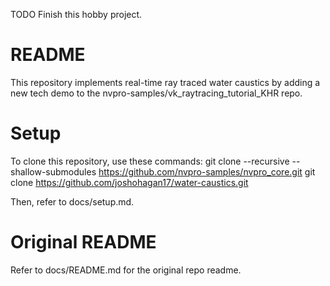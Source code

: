 TODO Finish this hobby project.

# README
This repository implements real-time ray traced water caustics by adding a new tech demo to the nvpro-samples/vk_raytracing_tutorial_KHR repo.

# Setup
To clone this repository, use these commands:
git clone --recursive --shallow-submodules https://github.com/nvpro-samples/nvpro_core.git
git clone https://github.com/joshohagan17/water-caustics.git

Then, refer to docs/setup.md.

# Original README
Refer to docs/README.md for the original repo readme.


